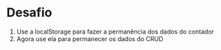 # Desafio

1. Use a localStorage para fazer a permanência dos dados do contador
2. Agora use ela para permanecer os dados do CRUD
